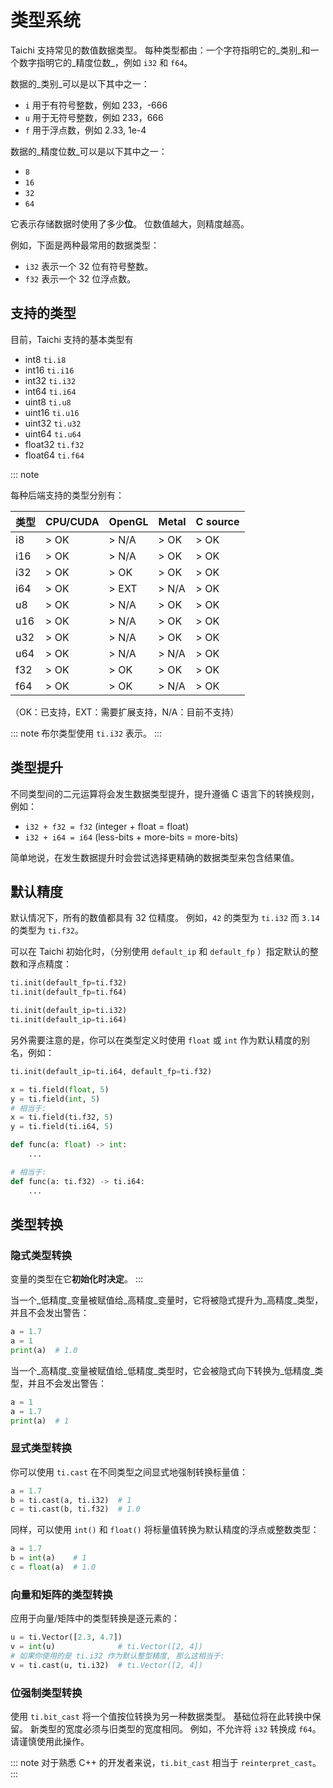 # 类型系统

Taichi 支持常见的数值数据类型。 每种类型都由：一个字符指明它的_类别_和一个数字指明它的_精度位数_，例如 `i32` 和 `f64`。

数据的_类别_可以是以下其中之一：

- `i` 用于有符号整数，例如 233，-666
- `u` 用于无符号整数，例如 233，666
- `f` 用于浮点数，例如 2.33, 1e-4

数据的_精度位数_可以是以下其中之一：

- `8`
- `16`
- `32`
- `64`

它表示存储数据时使用了多少**位**。 位数值越大，则精度越高。

例如，下面是两种最常用的数据类型：

- `i32` 表示一个 32 位有符号整数。
- `f32` 表示一个 32 位浮点数。

## 支持的类型

目前，Taichi 支持的基本类型有

- int8 `ti.i8`
- int16 `ti.i16`
- int32 `ti.i32`
- int64 `ti.i64`
- uint8 `ti.u8`
- uint16 `ti.u16`
- uint32 `ti.u32`
- uint64 `ti.u64`
- float32 `ti.f32`
- float64 `ti.f64`

::: note

每种后端支持的类型分别有：

| 类型  | CPU/CUDA | OpenGL | Metal | C source |
| --- | -------- | ------ | ----- | -------- |
| i8  | > OK     | > N/A  | > OK  | > OK     |
| i16 | > OK     | > N/A  | > OK  | > OK     |
| i32 | > OK     | > OK   | > OK  | > OK     |
| i64 | > OK     | > EXT  | > N/A | > OK     |
| u8  | > OK     | > N/A  | > OK  | > OK     |
| u16 | > OK     | > N/A  | > OK  | > OK     |
| u32 | > OK     | > N/A  | > OK  | > OK     |
| u64 | > OK     | > N/A  | > N/A | > OK     |
| f32 | > OK     | > OK   | > OK  | > OK     |
| f64 | > OK     | > OK   | > N/A | > OK     |

（OK：已支持，EXT：需要扩展支持，N/A：目前不支持）

::: note
布尔类型使用 `ti.i32` 表示。
:::

## 类型提升

不同类型间的二元运算将会发生数据类型提升，提升遵循 C 语言下的转换规则，例如：

- `i32 + f32 = f32` (integer + float = float)
- `i32 + i64 = i64` (less-bits + more-bits = more-bits)

简单地说，在发生数据提升时会尝试选择更精确的数据类型来包含结果值。

## 默认精度

默认情况下，所有的数值都具有 32 位精度。 例如，`42` 的类型为 `ti.i32` 而 `3.14` 的类型为 `ti.f32`。

可以在 Taichi 初始化时，（分别使用 `default_ip` 和 `default_fp` ）指定默认的整数和浮点精度：

```python
ti.init(default_fp=ti.f32)
ti.init(default_fp=ti.f64)

ti.init(default_ip=ti.i32)
ti.init(default_ip=ti.i64)
```

另外需要注意的是，你可以在类型定义时使用 `float` 或 `int` 作为默认精度的别名，例如：

```python
ti.init(default_ip=ti.i64, default_fp=ti.f32)

x = ti.field(float, 5)
y = ti.field(int, 5)
# 相当于:
x = ti.field(ti.f32, 5)
y = ti.field(ti.i64, 5)

def func(a: float) -> int:
    ...

# 相当于:
def func(a: ti.f32) -> ti.i64:
    ...
```

## 类型转换

### 隐式类型转换

变量的类型在它**初始化时决定**。
:::

当一个_低精度_变量被赋值给_高精度_变量时，它将被隐式提升为_高精度_类型，并且不会发出警告：

```python {3}
a = 1.7
a = 1
print(a)  # 1.0
```

当一个_高精度_变量被赋值给_低精度_类型时，它会被隐式向下转换为_低精度_类型，并且不会发出警告：

```python {3}
a = 1
a = 1.7
print(a)  # 1
```

### 显式类型转换

你可以使用 `ti.cast` 在不同类型之间显式地强制转换标量值：

```python {2-3}
a = 1.7
b = ti.cast(a, ti.i32)  # 1
c = ti.cast(b, ti.f32)  # 1.0
```

同样，可以使用 `int()` 和 `float()` 将标量值转换为默认精度的浮点或整数类型：

```python {2-3}
a = 1.7
b = int(a)    # 1
c = float(a)  # 1.0
```

### 向量和矩阵的类型转换

应用于向量/矩阵中的类型转换是逐元素的：

```python {2,4}
u = ti.Vector([2.3, 4.7])
v = int(u)              # ti.Vector([2, 4])
# 如果你使用的是 ti.i32 作为默认整型精度, 那么这相当于:
v = ti.cast(u, ti.i32)  # ti.Vector([2, 4])
```

### 位强制类型转换

使用 `ti.bit_cast` 将一个值按位转换为另一种数据类型。 基础位将在此转换中保留。 新类型的宽度必须与旧类型的宽度相同。 例如，不允许将 `i32` 转换成 `f64`。 请谨慎使用此操作。

::: note
对于熟悉 C++ 的开发者来说，`ti.bit_cast` 相当于 `reinterpret_cast`。
:::
